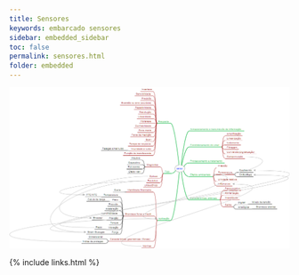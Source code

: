```yaml
---
title: Sensores
keywords: embarcado sensores
sidebar: embedded_sidebar
toc: false
permalink: sensores.html
folder: embedded
---
```


![Características sensores](/attached/map_sensor.png)

{% include links.html %}
